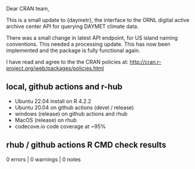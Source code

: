 Dear CRAN team,

This is a small update to {daymetr}, the interface to the ORNL
digital active archive center API for querying DAYMET climate data.

There was a small change in latest API endpoint, for US island
naming conventions. This needed a processing update. This has now been
implemented and the package is fully functional again.

I have read and agree to the the CRAN policies at:
http://cran.r-project.org/web/packages/policies.html

## local, github actions and r-hub

- Ubuntu 22.04 install on R 4.2.2
- Ubuntu 20.04 on github actions (devel / release)
- windows (release) on github actions and rhub
- MacOS (release) on rhub
- codecove.io code coverage at ~95%

## rhub / github actions R CMD check results

0 errors | 0 warnings | 0 notes
